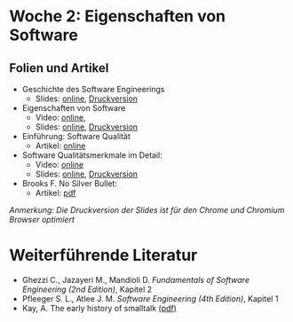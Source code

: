 # Woche 2: Eigenschaften von Software

## Folien und Artikel

* Geschichte des Software Engineerings
    * Slides: [online](./slides/history.html), [Druckversion](./slides/history.html?print-pdf)
* Eigenschaften von Software
    *  Video:  [online](https://tube.switch.ch/videos/79c515ad),  
    *  Slides: [online](./slides/software-nature.html), [Druckversion](./slides/software-nature.html?print-pdf)
* Einführung: Software Qualität
    * Artikel: [online](articles/software-qualities-introduction.html)
* Software Qualitätsmerkmale im Detail: 
    * Video: [online](https://tube.switch.ch/videos/ad05eed9)
    * Slides: [online](./slides/software-qualities.html), [Druckversion](./slides/software-qualities.html?print-pdf)
* Brooks F. No Silver Bullet: 
    * Artikel: [pdf](http://worrydream.com/refs/Brooks-NoSilverBullet.pdf)

*Anmerkung: Die Druckversion der Slides ist für den Chrome und Chromium Browser optimiert*


# Weiterführende Literatur
* Ghezzi C., Jazayeri M., Mandioli D. *Fundamentals of Software Engineering (2nd Edition)*, Kapitel 2
* Pfleeger S. L., Atlee J. M. *Software Engineering (4th Edition)*, Kapitel 1
* Kay, A. The early history of smalltalk [(pdf)](http://worrydream.com/EarlyHistoryOfSmalltalk/)


